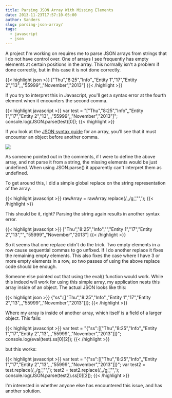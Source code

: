 ```yaml
---
title: Parsing JSON Array With Missing Elements
date: 2013-11-23T17:57:10-05:00
author: Sanders
slug: parsing-json-array/
tags:
  - javascript
  - json
---
```

A project I'm working on requires me to parse JSON arrays from strings that I do not have control over. One of arrays I see frequently has empty elements at certain positions in the array. This normally isn't a problem if done correctly, but in this case it is not done correctly.

{{< highlight json >}}
["Thu","8:25","Info",,"Entity 1","17","Entity 2","13",,,"55999",,"November","2013"]
{{< /highlight >}}

If you try to interpret this in Javascript, you'll get a syntax error at the fourth element when it encounters the second comma.

{{< highlight javascript >}}
var test = "[\"Thu\",\"8:25\",\"Info\",,\"Entity 1\",\"17\",\"Entity 2\",\"13\",,,\"55999\",,\"November\",\"2013\"]";
console.log(JSON.parse(test)[0]);
{{< /highlight >}}

If you look at the <a href="http://www.json.org/" target="_blank">JSON syntax guide</a> for an array, you'll see that it must encounter an object before another comma.

![](http://www.json.org/array.gif)

As someone pointed out in the comments, if I were to define the above array, and not parse it from a string, the missing elements would be just undefined. When using JSON.parse() it apparently can't interpret them as undefined.

To get around this, I did a simple global replace on the string representation of the array.

{{< highlight javascript >}}
rawArray = rawArray.replace(/\,\,/g,',"",');
{{< /highlight >}}

This should be it, right? Parsing the string again results in another syntax error.

{{< highlight javascript >}}
["Thu","8:25","Info","","Entity 1","17","Entity 2","13","",,"55999",,"November","2013"]
{{< /highlight >}}

So it seems that one replace didn't do the trick. Two empty elements in a row cause sequential commas to go unfixed. If I do another replace it fixes the remaining empty elements. This also fixes the case where I have 3 or more empty elements in a row, so two passes of using the above replace code should be enough.

Someone else pointed out that using the eval() function would work. While this indeed will work for using this simple array, my application nests this array inside of an object. The actual JSON looks like this:

{{< highlight json >}}
{"ss":[["Thu","8:25","Info",,"Entity 1","17","Entity 2","13",,,"55999",,"November","2013"]]};
{{< /highlight >}}

Where my array is inside of another array, which itself is a field of a larger object. This fails:

{{< highlight javascript >}}
var test = "{\"ss\":[[\"Thu\",\"8:25\",\"Info\",,\"Entity 1\",\"17\",\"Entity 2\",\"13\",,,\"55999\",,\"November\",\"2013\"]]}";
console.log(eval(test).ss[0][2]);
{{< /highlight >}}

but this works:

{{< highlight javascript >}}
var test = "{\"ss\":[[\"Thu\",\"8:25\",\"Info\",,\"Entity 1\",\"17\",\"Entity 2\",\"13\",,,\"55999\",,\"November\",\"2013\"]]}";
var test2 = test.replace(/\,\,/g,',"",');
test2 = test2.replace(/\,\,/g,',"",');
console.log(JSON.parse(test2).ss[0][2]);
{{< /highlight >}}

I'm interested in whether anyone else has encountered this issue, and has another solution.

